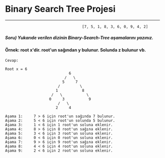 # Binary Search Tree Projesi

---

```` 
                                   [7, 5, 1, 8, 3, 6, 0, 9, 4, 2]
````

##### Soru) Yukarıde verilen dizinin Binary-Search-Tree aşamalarını yazınız.

#### Örnek: root x'dir. root'un sağından y bulunur. Solunda z bulunur vb.


````
Cevap: 

Root x = 6
                             6
                           /   \ 
                          5     7
                        /         \
                       1           8
                     /   \           \
                    0     3           9
                        /   \      
                       2     4    
                                
Aşama 1:     7 > 6 için root'un sağında 7 bulunur.
Aşama 2:     5 < 6 için root'un solunda 5 bulunur.
Aşama 3:     1 < 6 için 1 root'un soluna eklenir.
Aşama 4:     8 > 6 için 8 root'un sağına eklenir.
Aşama 5:     3 < 6 için 3 root'un soluna eklenir.
Aşama 6:     0 < 6 için 0 root'un soluna eklenir.
Aşama 7:     9 > 6 için 9 root'un sağına eklenir.
Aşama 8:     4 < 6 için 4 root'un soluna eklenir.                        
Aşama 9:     2 < 6 için 2 root'un soluna eklenir.                         
````